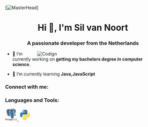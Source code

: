 [![MasterHead](https://64.media.tumblr.com/3ea8d7900e0074261ec2f5dc91353ef5/8793a96005b6718b-ab/s400x600/913e776c91f24ab347d9bc82bbf8df2d0b3254f7.gif)]
<h1 align="center">Hi 👋, I'm Sil van Noort</h1>
<h3 align="center">A passionate developer from the Netherlands</h3>
<img align="right" alt="Codign" width="400" src="https://media.tenor.com/YN-2srKJAkUAAAAC/yagami-raito-yagami.gif">


- 🔭 I’m currently working on **getting my bachelors degree in computer science.**

- 🌱 I’m currently learning **Java,JavaScript**

<h3 align="left">Connect with me:</h3>
<p align="left">
</p>

<h3 align="left">Languages and Tools:</h3>
<p align="left"> <a href="https://www.postgresql.org" target="_blank" rel="noreferrer"> <img src="https://raw.githubusercontent.com/devicons/devicon/master/icons/postgresql/postgresql-original-wordmark.svg" alt="postgresql" width="40" height="40"/> </a> <a href="https://www.python.org" target="_blank" rel="noreferrer"> <img src="https://raw.githubusercontent.com/devicons/devicon/master/icons/python/python-original.svg" alt="python" width="40" height="40"/> </a> </p>


